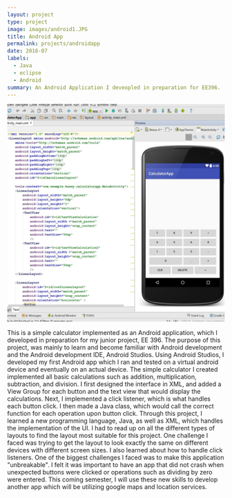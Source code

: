 ```yaml
---
layout: project
type: project
image: images/android1.JPG
title: Android App 
permalink: projects/androidapp
date: 2016-07
labels:
  - Java
  - eclipse
  - Android
summary: An Android Application I deveopled in preparation for EE396.
---
```


<img class="ui medium right floated rounded image" src="../images/android1.JPG">

This is a simple calculator implemented as an Android application, which I developed in preparation for my junior project, EE 396. The purpose of this project, was mainly to learn and become familiar with Android development and the Android development IDE, Android Studios. Using Android Studios, I developed my first Android app which I ran and tested on a virtual android device and eventually on an actual device. The simple calculator I created implemented all basic calculations such as addition, multiplication, subtraction, and division. I first designed the interface in XML, and added a View Group for each button and the text view that would display the calculations. Next, I implemented a click listener, which is what handles each button click. I then made a Java class, which would call the correct function for each operation upon button click. 
Through this project, I learned a new programming language, Java, as well as XML, which handles the implementation of the UI. I had to read up on all the different types of layouts to find the layout most suitable for this project. One challenge I faced was trying to get the layout to look exactly the same on different devices with different screen sizes. I also learned about how to handle click listeners. One of the biggest challenges I faced was to make this application "unbreakable". I felt it was important to have an app that did not crash when unexpected buttons were clicked or operations such as dividing by zero were entered. This coming semester, I will use these new skills to develop another app which will be utilizing google maps and location services. 
